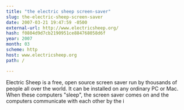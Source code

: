 ```yaml
---
title: "the electric sheep screen-saver"
slug: the-electric-sheep-screen-saver
date: 2007-03-21 19:47:59 -0500
external-url: http://www.electricsheep.org/
hash: f0804d9d7cb2190951ce884768058d6f
year: 2007
month: 03
scheme: http
host: www.electricsheep.org
path: /

---
```


Electric Sheep is a free, open source screen saver run by thousands of people all over the world. It can be installed on any ordinary PC or Mac. When these computers "sleep", the screen saver comes on and the computers communicate with each other by the i
